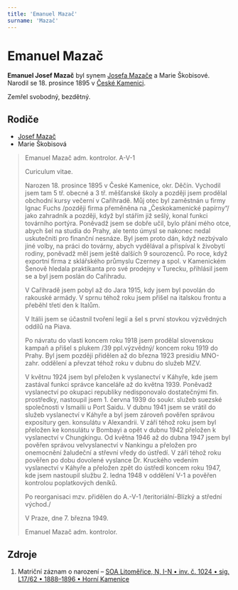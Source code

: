 ```yaml
---
title: 'Emanuel Mazač'
surname: 'Mazač'
---
```


# Emanuel Mazač

**Emanuel Josef Mazač** byl synem [Josefa Mazače](mazac-josef-1858.md) a Marie Škobisové. Narodil se 18. prosince 1895 v [České Kamenici](https://cs.wikipedia.org/wiki/%C4%8Cesk%C3%A1_Kamenice).

Zemřel svobodný, bezdětný.


## Rodiče

- [Josef Mazač](mazac-josef-1858.md)
- Marie Škobisová




> Emanuel Mazač
> adm. kontrolor.
> A-V-1
>
> Curiculum vitae.
>
> Narozen 18. prosince 1895 v České Kamenice, okr. Děčín. Vychodil jsem tam 5 tř. obecné a 3 tř. měšťanské školy a později jsem prodělal obchodní kursy večerní v Cařihradě. Můj otec byl zaměstnán u firmy Ignac Fuchs /později firma přeměněna na „Českokamenické papírny“/ jako zahradník a později, když byl stářím již sešlý, konal funkci továrního portýra. Poněvadž jsem se dobře učil, bylo přání mého otce, abych šel na studia do Prahy, ale tento úmysl se nakonec nedal uskutečniti pro finanční nesnáze. Byl jsem proto dán, když nezbývalo jiné volby, na práci do továrny, abych vydělával a přispíval k živobytí rodiny, poněvadž měl jsem ještě dalších 9 sourozenců. Po roce, když exportní firma z sklářského průmyslu Czerney a spol. v Kamenickém Šenově hledala praktikanta pro své prodejny v Turecku, přihlásil jsem se a byl jsem poslán do Cařihradu.
>
> V Cařihradě jsem pobyl až do Jara 1915, kdy jsem byl povolán do rakouské armády. V sprnu téhož roku jsem přišel na italskou frontu a přeběhl třetí den k Italům.
>
> V Itálii jsem se účastnil tvoření legií a šel s první stovkou výzvědných oddílů na Piava.
>
> Po návratu do vlasti koncem roku 1918 jsem prodělal slovenskou kampaň a přišel s plukem /39 ppl.výzvědný/ koncem roku 1919 do Prahy. Byl jsem později přidělen až do března 1923 presidiu MNO-zahr. oddělení a převzat téhož roku v dubnu do služeb MZV.
>
> V květnu 1924 jsem byl přeložen k vyslanectví v Káhyře, kde jsem zastával funkci správce kanceláře až do května 1939. Poněvadž vyslanectví po okupaci republiky nedisponovalo dostatečnými fin. prostředky, nastoupil jsem 1. června 1939 do soukr. služeb suezské společnosti v Ismailii u Port Saidu. V dubnu 1941 jsem se vrátil do služeb vyslanectví v Káhyře a byl jsem zároveň pověřen správou expositury gen. konsulátu v Alexandrii. V září téhož roku jsem byl přeložen ke konsulátu v Bombayi a opět v dubnu 1942 přeložen k vyslanectví v Chungkingu. Od května 1946 až do dubna 1947 jsem byl pověřen správou velvyslanectví v Nankingu a přeložen pro onemocnění žaludeční a střevní vředy do ústředí. V září téhož roku pověřen po dobu dovolené vyslance Dr. Kruckého vedením vyslanectví v Káhyře a přeložen zpět do ústředí koncem roku 1947, kde jsem nastoupil službu 2. ledna 1948 v oddělení V-1 a pověřen kontrolou poplatkových deníků.
>
> Po reorganisaci mzv. přidělen do A.-V-1 /teritoriální-Blízký a střední východ./
>
> V Praze, dne 7. března 1949.
>
> Emanuel Mazač
> adm. kontrolor.





## Zdroje

1. Matriční záznam o narození – [SOA Litoměřice, N, I-N • inv. č. 1024 • sig. L17/62 • 1888–1896 • Horní Kamenice](http://vademecum.soalitomerice.cz/vademecum/permalink?xid=09ddd7cea03b9b8d:4e496e4e:12216bae987:-79a3&scan=133#scan133)
